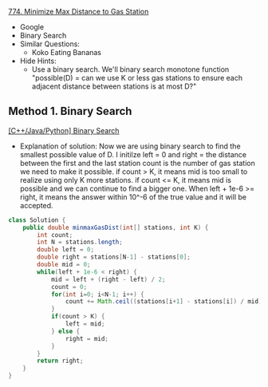 [774. Minimize Max Distance to Gas Station](https://leetcode.com/problems/minimize-max-distance-to-gas-station/)

* Google
* Binary Search
* Similar Questions:
    * Koko Eating Bananas
* Hide Hints:
    * Use a binary search. We'll binary search monotone function "possible(D) = can we use K or less gas stations to ensure
    each adjacent distance between stations is at most D?"
    
    
## Method 1. Binary Search
[[C++/Java/Python] Binary Search ](https://leetcode.com/problems/minimize-max-distance-to-gas-station/discuss/113633/Easy-and-Concise-Solution-using-Binary-Search-C++JavaPython)

* Explanation of solution:
Now we are using binary search to find the smallest possible value of D.
I initilze left = 0 and right = the distance between the first and the last station
count is the number of gas station we need to make it possible.
if count > K, it means mid is too small to realize using only K more stations.
if count <= K, it means mid is possible and we can continue to find a bigger one.
When left + 1e-6 >= right, it means the answer within 10^-6 of the true value and it will be accepted.

```java 
class Solution {
    public double minmaxGasDist(int[] stations, int K) {
        int count;
        int N = stations.length;
        double left = 0;
        double right = stations[N-1] - stations[0];
        double mid = 0;
        while(left + 1e-6 < right) {
            mid = left + (right - left) / 2;
            count = 0;
            for(int i=0; i<N-1; i++) {
                count += Math.ceil((stations[i+1] - stations[i]) / mid) - 1;
            }
            if(count > K) {
                left = mid;
            } else {
                right = mid;
            }
        }
        return right;
    }
}
```

